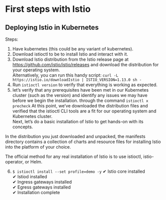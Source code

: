 # First steps with Istio

## Deploying Istio in Kubernetes
Steps:
1. Have kubernetes (this could be any variant of kubernetes).
2. Download istioctl to be to install Istio and interact with it.
3. Download Istio distribution from the Istio release page at https://github.com/istio/istio/releases and download the distribution for your operating system.  
Alternatively, you can run this handy script: `curl -L https://istio.io/downloadIstio | ISTIO_VERSION=1.13.0 sh -`
4. Run `istioctl version` to verify that everything is working as expected.
5. let’s verify that any prerequisites have been met in our Kubernetes cluster (such as the version) and identify any issues we may have before we begin the installation. through the command `istioctl x precheck` 
At this point, we’ve downloaded the distribution files and verified that the istioctl CLI tools are a fit for our operating system and Kubernetes cluster.  
Next, let’s do a basic installation of Istio to get hands-on with its concepts.  
  
In the distribution you just downloaded and unpacked, the manifests directory contains a collection of charts and resource files for installing Istio into the platform of your choice.  
  
The official method for any real installation of Istio is to use istioctl, istio-operator, or Helm.  

6. `$ istioctl install --set profile=demo -y`
✔ Istio core installed  
✔ Istiod installed  
✔ Ingress gateways installed  
✔ Egress gateways installed  
✔ Installation complete